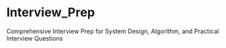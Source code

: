 # Interview_Prep
Comprehensive Interview Prep for System Design, Algorithm, and Practical Interview Questions
